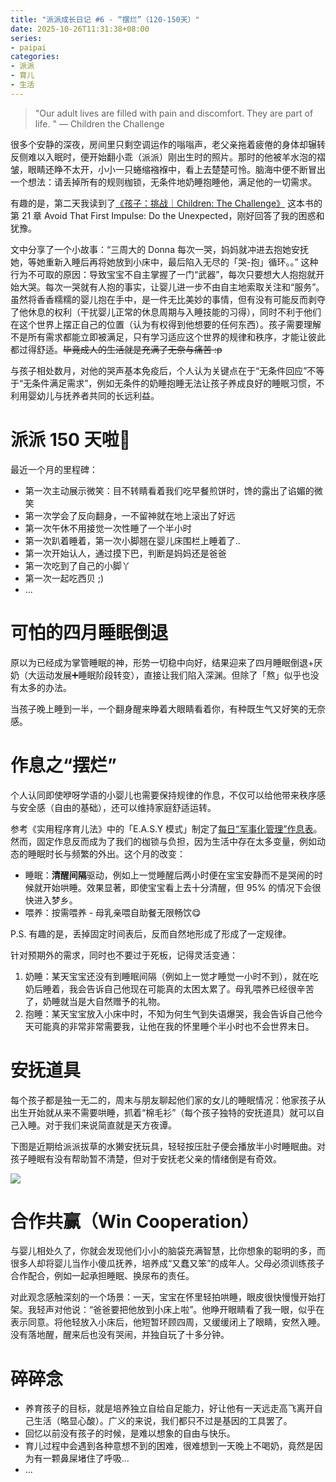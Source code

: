 ```yaml
---
title: "派派成长日记 #6 - “摆烂”（120-150天）"
date: 2025-10-26T11:31:38+08:00
series: 
- paipai
categories:
- 派派
- 育儿
- 生活
---
```


> "Our adult lives are filled with pain and discomfort. They are part of life. " — Children the Challenge

很多个安静的深夜，房间里只剩空调运作的嗡嗡声，老父亲拖着疲倦的身体却辗转反侧难以入眠时，便开始翻小乖（派派）刚出生时的照片。那时的他被羊水泡的褶皱，眼睛还睁不太开，小小一只蜷缩襁褓中，看上去楚楚可怜。脑海中便不断冒出一个想法：请丢掉所有的规则枷锁，无条件地奶睡抱睡他，满足他的一切需求。

有趣的是，第二天我读到了[《孩子：挑战｜Children: The Challenge》](/blog/20250926/children_the_challenge/) 这本书的第 21 章 Avoid That First Impulse: Do the Unexpected，刚好回答了我的困惑和犹豫。

文中分享了一个小故事：“三周大的 Donna 每次一哭，妈妈就冲进去抱她安抚她，等她重新入睡后再将她放到小床中，最后陷入无尽的「哭-抱」循环。。” 这种行为不可取的原因：导致宝宝不自主掌握了一门“武器”，每次只要想大人抱抱就开始大哭。每次一哭就有人抱的事实，让婴儿进一步不由自主地索取关注和“服务”。虽然将香香糯糯的婴儿抱在手中，是一件无比美妙的事情，但有没有可能反而剥夺了他休息的权利（干扰婴儿正常的休息周期与入睡技能的习得），同时不利于他们在这个世界上摆正自己的位置（认为有权得到他想要的任何东西）。孩子需要理解不是所有需求都能立即被满足，只有学习适应这个世界的规律和秩序，才能让彼此都过得舒适。~~毕竟成人的生活就是充满了无奈与痛苦 :p~~

与孩子相处数月，对他的哭声基本免疫后，个人认为关键点在于“无条件回应”不等于“无条件满足需求”，例如无条件的奶睡抱睡无法让孩子养成良好的睡眠习惯，不利用婴幼儿与抚养者共同的长远利益。


# 派派 150 天啦🐣
最近一个月的里程碑：
- 第一次主动展示微笑：目不转睛看着我们吃早餐煎饼时，馋的露出了谄媚的微笑
- 第一次学会了反向翻身，一不留神就在地上滚出了好远
- 第一次午休不用接觉一次性睡了一个半小时
- 第一次趴着睡着，第一次小脚翘在婴儿床围栏上睡着了..
- 第一次开始认人，通过摸下巴，判断是妈妈还是爸爸
- 第一次吃到了自己的小脚丫
- 第一次一起吃西贝 ;)
- ...


# 可怕的四月睡眠倒退
原以为已经成为掌管睡眠的神，形势一切稳中向好，结果迎来了四月睡眠倒退+厌奶（大运动发展➕睡眠阶段转变），直接让我们陷入深渊。但除了「熬」似乎也没有太多的办法。

当孩子晚上睡到一半，一个翻身醒来睁着大眼睛看着你，有种既生气又好笑的无奈感。


# 作息之“摆烂”
个人认同即使咿呀学语的小婴儿也需要保持规律的作息，不仅可以给他带来秩序感与安全感（自由的基础），还可以维持家庭舒适运转。

参考《实用程序育儿法》中的「E.A.S.Y 模式」制定了[每日“军事化管理”作息表](/blog/20250924/paipai_four_months/#%25E4%25B8%2580%25E5%25BB%25BA%25E7%25AB%258B%25E5%2590%2583-%25E7%258E%25A9-%25E7%259D%25A1%25E7%259A%2584%25E8%25A7%2584%25E5%25BE%258B%25E4%25BD%259C%25E6%2581%25AF)。然而，固定作息反而成为了我们的枷锁与负担，因为生活中存在太多变量，例如动态的睡眠时长与频繁的外出。这个月的改变：
- 睡眠：**清醒间隔**驱动，例如上一觉睡醒后两小时便在宝宝安静而不是哭闹的时候就开始哄睡。效果显著，即使宝宝看上去十分清醒，但 95% 的情况下会很快进入梦乡。
- 喂养：按需喂养 - 母乳亲喂自助餐无限畅饮😋

P.S. 有趣的是，丢掉固定时间表后，反而自然地形成了形成了一定规律。

针对预期外的需求，同时也不要过于死板，记得灵活变通：
1. 奶睡：某天宝宝还没有到睡眠间隔（例如上一觉才睡觉一小时不到），就在吃奶后睡着，我会告诉自己他现在可能真的太困太累了。母乳喂养已经很辛苦了，奶睡就当是大自然赠予的礼物。
2. 抱睡：某天宝宝放入小床中时，不知为何生气到失语爆哭，我会告诉自己他今天可能真的非常非常需要我，让他在我的怀里睡个半小时也不会世界末日。


# 安抚道具
每个孩子都是独一无二的，周末与朋友聊起他们家的女儿的睡眠情况：他家孩子从出生开始就从来不需要哄睡，抓着“棉毛衫”（每个孩子独特的安抚道具）就可以自己入睡。对于我们来说简直就是天方夜谭。

下图是近期给派派拔草的水獭安抚玩具，轻轻按压肚子便会播放半小时睡眠曲。对孩子睡眠有没有帮助暂不清楚，但对于安抚老父亲的情绪倒是有奇效。

![](/images/blog/global/17614920897526.jpg)


# 合作共赢（Win Cooperation）
与婴儿相处久了，你就会发现他们小小的脑袋充满智慧，比你想象的聪明的多，而很多人却将婴儿当作小傻瓜抚养，培养成“又蠢又笨”的成年人。父母必须训练孩子合作配合，例如一起承担睡眠、换尿布的责任。

对此观念感触深刻的一个场景：一天，宝宝在怀里轻拍哄睡，眼皮很快慢慢开始打架。我轻声对他说：“爸爸要把他放到小床上啦”。他睁开眼睛看了我一眼，似乎在表示同意。将他轻放入小床后，他短暂环顾四周，又缓缓闭上了眼睛，安然入睡。没有落地醒，醒来后也没有哭闹，并独自玩了十多分钟。


# 碎碎念

- 养育孩子的目标，就是培养独立自给自足能力，好让他有一天远走高飞离开自己生活（略显心酸）。广义的来说，我们都只不过是基因的工具罢了。
- 回忆以前没有孩子的时候，是难以想象的自由与快乐。
- 育儿过程中会遇到各种意想不到的困难，很难想到一天晚上不喝奶，竟然是因为有一颗鼻屎堵住了呼吸...
- ...



